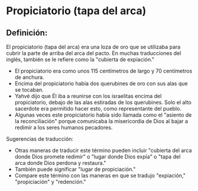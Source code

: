 # Propiciatorio (tapa del arca)

## Definición: 

El propiciatorio (tapa del arca) era  una loza de oro que se utilizaba para cubrir la parte de arriba del arca del pacto. En muchas traducciones del inglés, también se le refiere como la "cubierta de expiación."

* El propiciatorio era como unos 115 centímetros de largo y 70 centímetros de anchura.
* Encima del propiciatorio había dos querubines de oro con sus alas que se tocaban.
* Yahvé dijo que Él iba a reunirse con los israelitas encima del propiciatorio, debajo de las alas estiradas  de los querubines. Solo el alto sacerdote era permitido hacer esto, como representante del pueblo.
* Algunas veces este propiciatorio había sido llamada como el "asiento de la reconciliación" porque comunicaba la misericordia de Dios al bajar a redimir a los seres humanos pecadores.

Sugerencias de traducción:

* Otras maneras de traducir este término pueden incluir "cubierta del arca donde Dios promete redimir" o "lugar donde Dios expía" o "tapa del arca donde Dios perdona y restaura."
* También puede significar "lugar de propiciación."
* Compare este término con las maneras en que se tradujo "expiación,"  "propiciación" y "redención."

